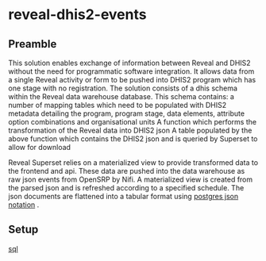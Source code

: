 # reveal-dhis2-events
## Preamble
This solution enables exchange of information between Reveal and DHIS2 without the need for programmatic software integration. It allows data from a single Reveal activity or form to be pushed into DHIS2 program which has one stage with no registration. The solution consists of a dhis schema within the Reveal data warehouse database. This schema contains:
a number of mapping tables which need to be populated with DHIS2 metadata detailing the program, program stage, data elements, attribute option combinations and organisational units
A function which performs the transformation of the Reveal data into DHIS2 json
A table populated by the above function which contains the DHIS2 json and is queried by Superset to allow for download 

Reveal Superset relies on a materialized view to provide transformed data to the frontend and api. These data are pushed into the data warehouse as raw json events from OpenSRP by Nifi. A materialized view is created from the parsed json and is refreshed according to a specified schedule. The json documents are flattened into a tabular format using [postgres json notation](https://www.postgresql.org/docs/12/functions-json.html) .

## Setup
[sql](./sql/install_script.sql)
